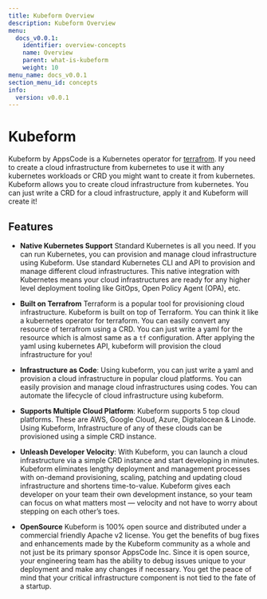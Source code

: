 ```yaml
---
title: Kubeform Overview
description: Kubeform Overview
menu:
  docs_v0.0.1:
    identifier: overview-concepts
    name: Overview
    parent: what-is-kubeform
    weight: 10
menu_name: docs_v0.0.1
section_menu_id: concepts
info:
  version: v0.0.1
---
```


# Kubeform

 Kubeform by AppsCode is a Kubernetes operator for [terrafrom](https://terraform.io). If you need to create a cloud infrastructure from kubernetes to use it with any kubernetes workloads or CRD you might want to create it from kubernetes. Kubeform allows you to create cloud infrastructure from kubernetes. You can just write a CRD for a cloud infrastructure, apply it and Kubeform will create it!

## Features

- **Native Kubernetes Support**
  Standard Kubernetes is all you need. If you can run Kubernetes, you can provision and manage cloud infrastructure using Kubeform. Use standard Kubernetes CLI and API to provision and manage different cloud infrastructures. This native integration with Kubernetes means your cloud infrastructures are ready for any higher level deployment tooling like GitOps, Open Policy Agent (OPA), etc.

- **Built on Terrafrom**
  Terraform is a popular tool for provisioning cloud infrastructure. Kubeform is built on top of Terraform. You can think it like a kubernetes operator for terraform. You can easily convert any resource of terrafrom using a CRD. You can just write a yaml for the resource which is almost same as a `tf` configuration. After applying the yaml using kubernetes API, kubeform will provision the cloud infrastructure for you!

- **Infrastructure as Code**:
  Using kubeform, you can just write a yaml and provision a cloud infrastructure in popular cloud platforms. You can easily provision and manage cloud infrastructures using codes. You can automate the lifecycle of cloud infrastructure using kubeform.

- **Supports Multiple Cloud Platform**:
  Kubeform supports 5 top cloud platforms. These are AWS, Google Cloud, Azure, Digitalocean & Linode. Using Kubeform, Infrastructure of any of these clouds can be provisioned using a simple CRD instance.

- **Unleash Developer Velocity**:
  With Kubeform, you can launch a cloud infrastructure via a simple CRD instance and start developing in minutes. Kubeform eliminates lengthy deployment and management processes with on-demand provisioning, scaling, patching and updating cloud infrastructure and shortens time-to-value. Kubeform gives each developer on your team their own development instance, so your team can focus on what matters most — velocity and not have to worry about stepping on each other’s toes.

- **OpenSource**
  Kubeform is 100% open source and distributed under a commercial friendly Apache v2 license. You get the benefits of bug fixes and enhancements made by the Kubeform community as a whole and not just be its primary sponsor AppsCode Inc. Since it is open source, your engineering team has the ability to debug issues unique to your deployment and make any changes if necessary. You get the peace of mind that your critical infrastructure component is not tied to the fate of a startup.
